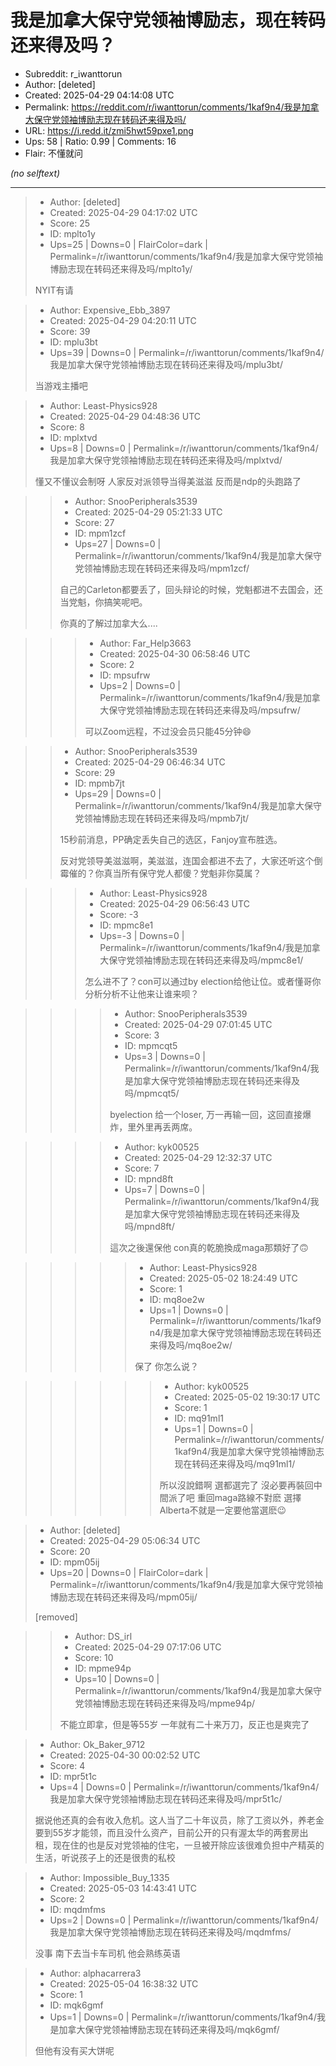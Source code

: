 # 我是加拿大保守党领袖博励志，现在转码还来得及吗？

- Subreddit: r_iwanttorun
- Author: [deleted]
- Created: 2025-04-29 04:14:08 UTC
- Permalink: https://reddit.com/r/iwanttorun/comments/1kaf9n4/我是加拿大保守党领袖博励志现在转码还来得及吗/
- URL: https://i.redd.it/zmi5hwt59pxe1.png
- Ups: 58 | Ratio: 0.99 | Comments: 16
- Flair: 不懂就问

_(no selftext)_

---

> - Author: [deleted]
> - Created: 2025-04-29 04:17:02 UTC
> - Score: 25
> - ID: mplto1y
> - Ups=25 | Downs=0 | FlairColor=dark | Permalink=/r/iwanttorun/comments/1kaf9n4/我是加拿大保守党领袖博励志现在转码还来得及吗/mplto1y/
>
> NYIT有请

> - Author: Expensive_Ebb_3897
> - Created: 2025-04-29 04:20:11 UTC
> - Score: 39
> - ID: mplu3bt
> - Ups=39 | Downs=0 | Permalink=/r/iwanttorun/comments/1kaf9n4/我是加拿大保守党领袖博励志现在转码还来得及吗/mplu3bt/
>
> 当游戏主播吧

> - Author: Least-Physics928
> - Created: 2025-04-29 04:48:36 UTC
> - Score: 8
> - ID: mplxtvd
> - Ups=8 | Downs=0 | Permalink=/r/iwanttorun/comments/1kaf9n4/我是加拿大保守党领袖博励志现在转码还来得及吗/mplxtvd/
>
> 懂又不懂议会制呀 人家反对派领导当得美滋滋 反而是ndp的头跑路了

>> - Author: SnooPeripherals3539
>> - Created: 2025-04-29 05:21:33 UTC
>> - Score: 27
>> - ID: mpm1zcf
>> - Ups=27 | Downs=0 | Permalink=/r/iwanttorun/comments/1kaf9n4/我是加拿大保守党领袖博励志现在转码还来得及吗/mpm1zcf/
>>
>> 自己的Carleton都要丢了，回头辩论的时候，党魁都进不去国会，还当党魁，你搞笑呢吧。
>> 
>> 你真的了解过加拿大么....

>>> - Author: Far_Help3663
>>> - Created: 2025-04-30 06:58:46 UTC
>>> - Score: 2
>>> - ID: mpsufrw
>>> - Ups=2 | Downs=0 | Permalink=/r/iwanttorun/comments/1kaf9n4/我是加拿大保守党领袖博励志现在转码还来得及吗/mpsufrw/
>>>
>>> 可以Zoom远程，不过没会员只能45分钟😄

>> - Author: SnooPeripherals3539
>> - Created: 2025-04-29 06:46:34 UTC
>> - Score: 29
>> - ID: mpmb7jt
>> - Ups=29 | Downs=0 | Permalink=/r/iwanttorun/comments/1kaf9n4/我是加拿大保守党领袖博励志现在转码还来得及吗/mpmb7jt/
>>
>> 15秒前消息，PP确定丢失自己的选区，Fanjoy宣布胜选。
>> 
>> 反对党领导美滋滋啊，美滋滋，连国会都进不去了，大家还听这个倒霉催的？你真当所有保守党人都傻？党魁非你莫属？

>>> - Author: Least-Physics928
>>> - Created: 2025-04-29 06:56:43 UTC
>>> - Score: -3
>>> - ID: mpmc8e1
>>> - Ups=-3 | Downs=0 | Permalink=/r/iwanttorun/comments/1kaf9n4/我是加拿大保守党领袖博励志现在转码还来得及吗/mpmc8e1/
>>>
>>> 怎么进不了？con可以通过by election给他让位。或者懂哥你分析分析不让他来让谁来呗？

>>>> - Author: SnooPeripherals3539
>>>> - Created: 2025-04-29 07:01:45 UTC
>>>> - Score: 3
>>>> - ID: mpmcqt5
>>>> - Ups=3 | Downs=0 | Permalink=/r/iwanttorun/comments/1kaf9n4/我是加拿大保守党领袖博励志现在转码还来得及吗/mpmcqt5/
>>>>
>>>> byelection 给一个loser, 万一再输一回，这回直接爆炸，里外里再丢两席。

>>>> - Author: kyk00525
>>>> - Created: 2025-04-29 12:32:37 UTC
>>>> - Score: 7
>>>> - ID: mpnd8ft
>>>> - Ups=7 | Downs=0 | Permalink=/r/iwanttorun/comments/1kaf9n4/我是加拿大保守党领袖博励志现在转码还来得及吗/mpnd8ft/
>>>>
>>>> 這次之後還保他 con真的乾脆換成maga那類好了🙃

>>>>> - Author: Least-Physics928
>>>>> - Created: 2025-05-02 18:24:49 UTC
>>>>> - Score: 1
>>>>> - ID: mq8oe2w
>>>>> - Ups=1 | Downs=0 | Permalink=/r/iwanttorun/comments/1kaf9n4/我是加拿大保守党领袖博励志现在转码还来得及吗/mq8oe2w/
>>>>>
>>>>> 保了 你怎么说？

>>>>>> - Author: kyk00525
>>>>>> - Created: 2025-05-02 19:30:17 UTC
>>>>>> - Score: 1
>>>>>> - ID: mq91ml1
>>>>>> - Ups=1 | Downs=0 | Permalink=/r/iwanttorun/comments/1kaf9n4/我是加拿大保守党领袖博励志现在转码还来得及吗/mq91ml1/
>>>>>>
>>>>>> 所以沒說錯啊 選都選完了 沒必要再裝回中間派了吧 重回maga路線不對麽
>>>>>> 選擇Alberta不就是一定要他當選麽😉

> - Author: [deleted]
> - Created: 2025-04-29 05:06:34 UTC
> - Score: 20
> - ID: mpm05ij
> - Ups=20 | Downs=0 | FlairColor=dark | Permalink=/r/iwanttorun/comments/1kaf9n4/我是加拿大保守党领袖博励志现在转码还来得及吗/mpm05ij/
>
> [removed]

>> - Author: DS_irl
>> - Created: 2025-04-29 07:17:06 UTC
>> - Score: 10
>> - ID: mpme94p
>> - Ups=10 | Downs=0 | Permalink=/r/iwanttorun/comments/1kaf9n4/我是加拿大保守党领袖博励志现在转码还来得及吗/mpme94p/
>>
>> 不能立即拿，但是等55岁 一年就有二十来万刀，反正也是爽完了

> - Author: Ok_Baker_9712
> - Created: 2025-04-30 00:02:52 UTC
> - Score: 4
> - ID: mpr5t1c
> - Ups=4 | Downs=0 | Permalink=/r/iwanttorun/comments/1kaf9n4/我是加拿大保守党领袖博励志现在转码还来得及吗/mpr5t1c/
>
> 据说他还真的会有收入危机。这人当了二十年议员，除了工资以外，养老金要到55岁才能领，而且没什么资产，目前公开的只有渥太华的两套房出租，现在住的也是反对党领袖的住宅，一旦被开除应该很难负担中产精英的生活，听说孩子上的还是很贵的私校

> - Author: Impossible_Buy_1335
> - Created: 2025-05-03 14:43:41 UTC
> - Score: 2
> - ID: mqdmfms
> - Ups=2 | Downs=0 | Permalink=/r/iwanttorun/comments/1kaf9n4/我是加拿大保守党领袖博励志现在转码还来得及吗/mqdmfms/
>
> 没事 南下去当卡车司机 他会熟练英语

> - Author: alphacarrera3
> - Created: 2025-05-04 16:38:32 UTC
> - Score: 1
> - ID: mqk6gmf
> - Ups=1 | Downs=0 | Permalink=/r/iwanttorun/comments/1kaf9n4/我是加拿大保守党领袖博励志现在转码还来得及吗/mqk6gmf/
>
> 但他有没有买大饼呢
